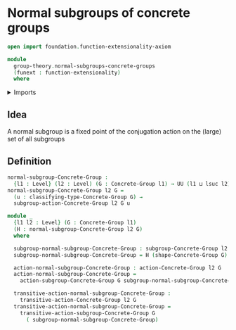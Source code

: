 # Normal subgroups of concrete groups

```agda
open import foundation.function-extensionality-axiom

module
  group-theory.normal-subgroups-concrete-groups
  (funext : function-extensionality)
  where
```

<details><summary>Imports</summary>

```agda
open import foundation.universe-levels

open import group-theory.concrete-group-actions funext
open import group-theory.concrete-groups funext
open import group-theory.subgroups-concrete-groups funext
open import group-theory.transitive-concrete-group-actions funext
```

</details>

## Idea

A normal subgroup is a fixed point of the conjugation action on the (large) set
of all subgroups

## Definition

```agda
normal-subgroup-Concrete-Group :
  {l1 : Level} (l2 : Level) (G : Concrete-Group l1) → UU (l1 ⊔ lsuc l2)
normal-subgroup-Concrete-Group l2 G =
  (u : classifying-type-Concrete-Group G) →
  subgroup-action-Concrete-Group l2 G u

module _
  {l1 l2 : Level} (G : Concrete-Group l1)
  (H : normal-subgroup-Concrete-Group l2 G)
  where

  subgroup-normal-subgroup-Concrete-Group : subgroup-Concrete-Group l2 G
  subgroup-normal-subgroup-Concrete-Group = H (shape-Concrete-Group G)

  action-normal-subgroup-Concrete-Group : action-Concrete-Group l2 G
  action-normal-subgroup-Concrete-Group =
    action-subgroup-Concrete-Group G subgroup-normal-subgroup-Concrete-Group

  transitive-action-normal-subgroup-Concrete-Group :
    transitive-action-Concrete-Group l2 G
  transitive-action-normal-subgroup-Concrete-Group =
    transitive-action-subgroup-Concrete-Group G
      ( subgroup-normal-subgroup-Concrete-Group)
```
